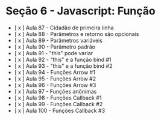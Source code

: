 # Seção 6 - Javascript: Função

- [ x ] Aula 87 - Cidadão de primeira linha
- [ x ] Aula 88 - Parâmetros e retorno são opcionais
- [ x ] Aula 89 - Parâmetros variáveis
- [ x ] Aula 90 - Parâmetro padrão
- [ x ] Aula 91 - "this" pode variar
- [ x ] Aula 92 - "this" e a função bind #1
- [ x ] Aula 93 - "this" e a função bind #2
- [ x ] Aula 94 - Funções Arrow #1
- [ x ] Aula 95 - Funções Arrow #2
- [ x ] Aula 96 - Funções Arrow #3
- [ x ] Aula 97 - Funções anônimas 
- [ x ] Aula 98 - Funções Callback #1 
- [ x ] Aula 99 - Funções Callback #2 
- [ x ] Aula 100 - Funções Callback #3 

